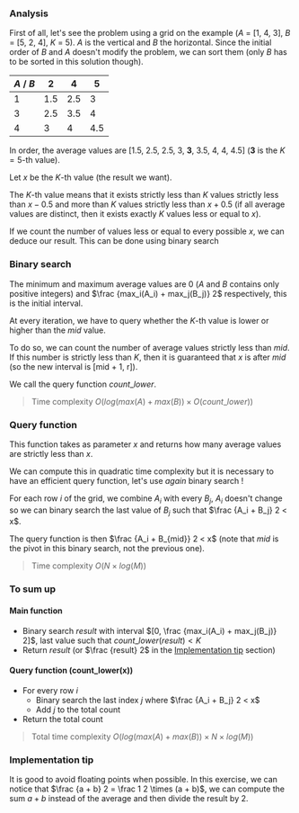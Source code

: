 ### Analysis
First of all, let's see the problem using a grid on the example ($A$ = [1, 4, 3], $B$ = [5, 2, 4], $K$ = 5).
$A$ is the vertical and $B$ the horizontal.
Since the initial order of $B$ and $A$ doesn't modify the problem, we can sort them (only $B$ has to be sorted in this solution though).

| $A$ / $B$ | 2   | 4   | 5   |
| --------- | --- | --- | --- |
| 1         | 1.5 | 2.5 | 3   |
| 3         | 2.5 | 3.5 | 4   |
| 4         | 3   | 4   | 4.5 |

In order, the average values are [1.5, 2.5, 2.5, 3, **3**, 3.5, 4, 4, 4.5] (**3** is the $K = 5$-th value).

Let $x$ be the $K$-th value (the result we want).
<!-- The $K$-th value means that it exists at most $K$ values less or equal to $x$ and more than $K$ values less or equal to $x + 0.5$. -->
<!-- TODO : Reformulate... -->
The $K$-th value means that it exists strictly less than $K$ values strictly less than $x - 0.5$ and more than $K$ values strictly less than $x + 0.5$ (if all average values are distinct, then it exists exactly $K$ values less or equal to $x$).

If we count the number of values less or equal to every possible $x$, we can deduce our result.
This can be done using binary search

### Binary search
The minimum and maximum average values are $0$ ($A$ and $B$ contains only positive integers) and $\frac {max_i(A_i) + max_j(B_j)} 2$ respectively, this is the initial interval.

At every iteration, we have to query whether the $K$-th value is lower or higher than the $mid$ value.

To do so, we can count the number of average values strictly less than $mid$.
If this number is strictly less than $K$, then it is guaranteed that $x$ is after $mid$ (so the new interval is [mid + 1, r]).

We call the query function $count\_lower$.

> Time complexity $O(log(max(A) + max(B)) \times O(count\_lower))$

### Query function
This function takes as parameter $x$ and returns how many average values are strictly less than $x$.

We can compute this in quadratic time complexity but it is necessary to have an efficient query function, let's use *again* binary search !

For each row $i$ of the grid, we combine $A_i$ with every $B_j$, $A_i$ doesn't change so we can binary search the last value of $B_j$ such that $\frac {A_i + B_j} 2 < x$.

The query function is then $\frac {A_i + B_{mid}} 2 < x$ (note that $mid$ is the pivot in this binary search, not the previous one).

> Time complexity $O(N \times log(M))$

### To sum up
#### Main function
- Binary search $result$ with interval $[0, \frac {max_i(A_i) + max_j(B_j)} 2]$, last value such that $count\_lower(result) < K$
- Return $result$ (or $\frac {result} 2$ in the [Implementation tip](#implementation-tip) section)

#### Query function (count_lower(x))
- For every row $i$
  - Binary search the last index $j$ where $\frac {A_i + B_j} 2 < x$
  - Add $j$ to the total count
- Return the total count

> Total time complexity $O(log(max(A) + max(B)) \times N \times log(M))$

### Implementation tip
It is good to avoid floating points when possible.
In this exercise, we can notice that $\frac {a + b} 2 = \frac 1 2 \times (a + b)$, we can compute the sum $a + b$ instead of the average and then divide the result by $2$.
